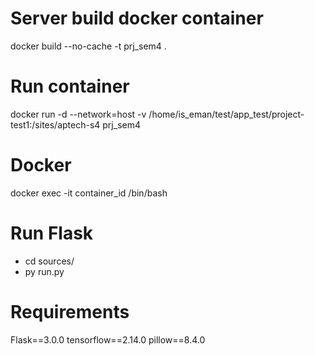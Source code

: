# Server build docker container
docker build --no-cache -t prj_sem4 .

# Run container
docker run -d --network=host -v /home/is_eman/test/app_test/project-test1:/sites/aptech-s4 prj_sem4

# Docker
docker exec -it container_id /bin/bash

# Run Flask
- cd sources/
- py run.py

# Requirements 
Flask==3.0.0
tensorflow==2.14.0
pillow==8.4.0

